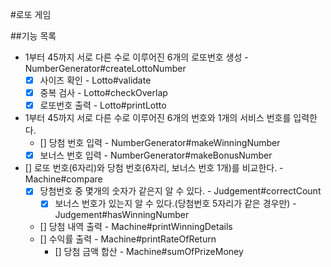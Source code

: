 #로또 게임

##기능 목록
- 1부터 45까지 서로 다른 수로 이루어진 6개의 로또번호 생성 - NumberGenerator#createLottoNumber
  - [x] 사이즈 확인 - Lotto#validate
  - [x] 중복 검사 - Lotto#checkOverlap
  - [x] 로또번호 출력 - Lotto#printLotto
- 1부터 45까지 서로 다른 수로 이루어진 6개의 번호와 1개의 서비스 번호를 입력한다.
  - [] 당첨 번호 입력 - NumberGenerator#makeWinningNumber
  - [x] 보너스 번호 입력 - NumberGenerator#makeBonusNumber
- [] 로또 번호(6자리)와 당첨 번호(6자리, 보너스 번호 1개)를 비교한다. - Machine#compare
  - [x] 당첨번호 중 몇개의 숫자가 같은지 알 수 있다. - Judgement#correctCount
    - [x] 보너스 번호가 있는지 알 수 있다.(당첨번호 5자리가 같은 경우만) - Judgement#hasWinningNumber
  - [] 당첨 내역 출력 - Machine#printWinningDetails
  - [] 수익률 출력 - Machine#printRateOfReturn
    - [] 당첨 금액 합산 - Machine#sumOfPrizeMoney